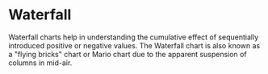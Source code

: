 Waterfall
=========

Waterfall charts help in understanding the cumulative effect of sequentially introduced positive or negative values. The Waterfall chart is also known as a "flying bricks" chart or Mario chart due to the apparent suspension of columns in mid-air.